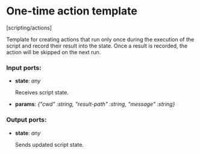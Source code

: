 # One-time action template

[scripting/actions]

Template for creating actions that run only once during the execution of the script and record their result into the state. Once a result is recorded, the action will be skipped on the next run.

### Input ports:

* __state__: _any_

    Receives script state.



* __params__: _{"cwd" :string, "result-path" :string, "message" :string}_



### Output ports:

* __state__: _any_

    Sends updated script state.




